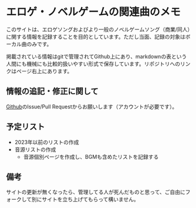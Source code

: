 # エロゲ・ノベルゲームの関連曲のメモ

このサイトは、エロゲソングおよびより一般のノベルゲームソング（商業/同人）に関する情報を記録することを目的としています。ただし当面、記録の対象はボーカル曲のみです。

掲載されている情報はgitで管理されてGithub上にあり、markdownの表という人間にも機械にも比較的扱いやすい形式で保存しています。リポジトリへのリンクはページ右上にあります。

## 情報の追記・修正に関して

[Github](https://github.com/onihusube/ensonglog)のIssue/Pull Requestからお願いします（アカウントが必要です）。

## 予定リスト

- 2023年以前のリストの作成
- 音源リストの作成
    - 音源個別ページを作成し、BGMも含めたリストを記録する

## 備考

サイトの更新が無くなったら、管理してる人が死んだものと思って、ご自由にフォークして別にサイトを立ち上げてもらって構いません。
